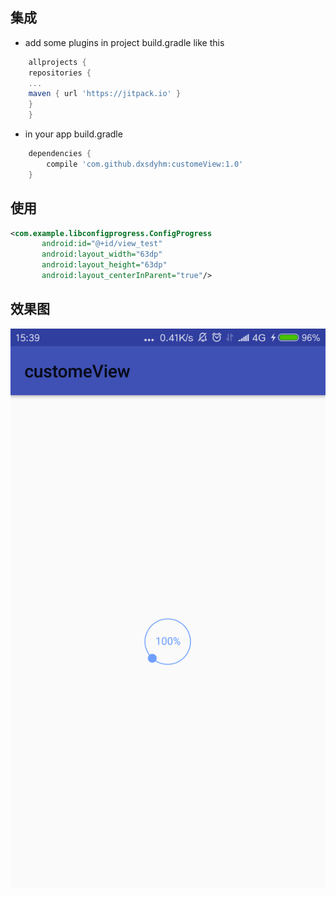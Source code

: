 ## 集成

* add some plugins in project  build.gradle like this
```gradle
    allprojects {
	repositories {
	...
	maven { url 'https://jitpack.io' }
	}
    }
```

* in your app build.gradle
```gradle
    dependencies {
        compile 'com.github.dxsdyhm:customeView:1.0'
    }
```


## 使用
```xml
<com.example.libconfigprogress.ConfigProgress
       android:id="@+id/view_test"
       android:layout_width="63dp"
       android:layout_height="63dp"
       android:layout_centerInParent="true"/>
```

## 效果图
![screenshot](https://github.com/dxsdyhm/customeView/blob/master/device-2017-07-14-153953.png)
